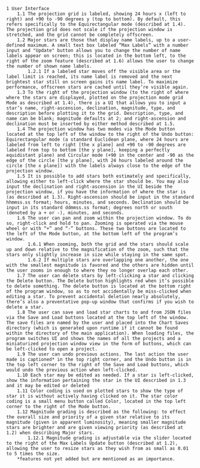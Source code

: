     1 User Interface
        1.1 The projection grid is labeled, showing 24 hours x (left to right) and +90 to -90 degrees y (top to bottom). By default, this refers specifically to the Equirectangular mode (described at 1.4). The projection grid does not scale if the projection window is stretched, and the grid cannot be completely offscreen.
        1.2 Major stars are those that display name labels, up to a user-defined maximum. A small text box labeled “Max Labels” with a number input and "Update" button allows you to change the number of name labels appear on screen; this is located in the bottom left, to the right of the zoom feature (described at 1.6) allows the user to change the number of shown name labels.
            1.2.1 If a labeled star moves off the visible area or the label limit is reached, its name label is removed and the next brightest star still on screen gains its name label. To maximize performance, offscreen stars are cached until they’re visible again.
        1.3 To the right of the projection window (to the right of where where the stars are displayed, plotted on the projection mode grid Mode as described at 1.4), there is a UI that allows you to input a star’s name, right-ascension, declination, magnitude, type, and description before plotting it to the grid. Description, type, and name can be blank; magnitude defaults at 2; and right-ascension and declination must be inserted by either method described at 1.5.
        1.4 The projection window has two modes via the Mode button located at the top left of the window to the right of the Undo button: Equirectangular mode (a standard Euclidean plane, where 24 hours are labeled from left to right [the x plane] and +90 to -90 degrees are labeled from top to bottom [the y plane], keeping a perfectly equidistant plane) and Circular mode (+90 in the center and -90 as the edge of the circle [the y plane], with 24 hours labeled around the circle [the x plane]) with the labels always close to the edge of the projection window.
        1.5 It is possible to add stars both estimately and specifically, allowing either to left-click where the star should be. You may also input the declination and right-ascension in the UI beside the projection window, if you have the information of where the star is (as described at 1.3). Right-ascension should be input in the standard hhmmss.ss format; hours, minutes, and seconds. Declination should be input in its standard ddmmss.ss format; degrees north or south (denoted by a + or -), minutes, and seconds.
        1.6 The user can pan and zoom within the projection window. To do so, right-click and hold to pan. Zooming is operated via the mouse wheel or with “+” and “-” buttons. These two buttons are located to the left of the Mode button, at the bottom left of the program’s window.
            1.6.1 When zooming, both the grid and the stars should scale up and down relative to the magnification of the zoom, such that the stars only slightly increase in size while staying in the same spot.
            1.6.2 If multiple stars are overlapping one another, the one with the smallest magnitude is favored and the others are hidden until the user zooms in enough to where they no longer overlap each other.
        1.7 The user can delete stars by left-clicking a star and clicking the Delete button. The Delete button highlights red when it’s possible to delete something. The delete button is located at the bottom right of the program window, so as to not accidentally be miss-clicked when editing a star. To prevent accidental deletion nearly absolutely, there’s also a preventative pop-up window that confirms if you wish to delete a star.
        1.8 The user can save and load star charts to and from JSON files via the Save and Load buttons located at the top left of the window. The save files are named by the user and placed into the Chart Saves directory (which is generated upon runtime if it cannot be found within the directory of the main application). When loading files, the program switches UI and shows the names of all the projects and a miniaturized projection window view in the form of buttons, which can be left-clicked to open a project.
        1.9 The user can undo previous actions. The last action the user made is captioned* in the top right corner, and the Undo button is in the top left corner to the right of the Save and Load buttons, which would undo the previous action when left-clicked.
        1.10 Each star may be edited as needed. If a star is left-clicked, show the information pertaining the star in the UI described in 1.3 and it may be edited or deleted
        1.11 Color coding is used on plotted stars to show the type of star it is without actively having clicked on it. The star color coding is a small menu button called Color, located in the top left corner to the right of the Mode button.
        1.12 Magnitude grading is described as the following: to effect the overall size and priority of a given star relative to its magnitude (given in apparent luminosity), meaning smaller magnitude stars are brighter and are given viewing priority (as described at 1.2) when describing Major stars.
            1.12.1 Magnitude grading is adjustable via the slider located to the right of the Max Labels Update button (described at 1.2), allowing the user to resize stars as they wish from as small as 0.01 to 5 times the size.
        *features not yet added but are mentioned as an importance.
